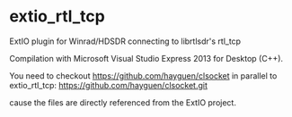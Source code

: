 # extio_rtl_tcp
ExtIO plugin for Winrad/HDSDR connecting to librtlsdr's rtl_tcp

Compilation with Microsoft Visual Studio Express 2013 for Desktop (C++).

You need to checkout https://github.com/hayguen/clsocket in parallel to extio_rtl_tcp:
  https://github.com/hayguen/clsocket.git

cause the files are directly referenced from the ExtIO project.


